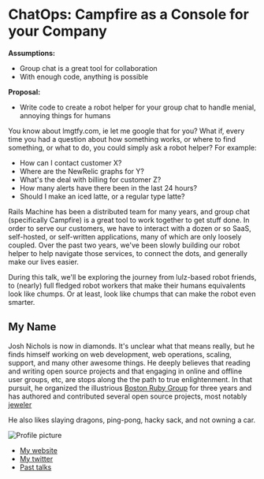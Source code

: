 # ChatOps: Campfire as a Console for your Company

**Assumptions:**

* Group chat is a great tool for collaboration
* With enough code, anything is possible

**Proposal:**

* Write code to create a robot helper for your group chat to handle menial, annoying things for humans

You know about lmgtfy.com, ie let me google that for you? What if, every time you had a question about how something works, or where to find something, or what to do, you could simply ask a robot helper? For example:

* How can I contact customer X?
* Where are the NewRelic graphs for Y?
* What's the deal with billing for customer Z?
* How many alerts have there been in the last 24 hours?
* Should I make an iced latte, or a regular type latte?

Rails Machine has been a distributed team for many years, and group chat (specifically Campfire) is a great tool to work together to get stuff done. In order to serve our customers, we have to interact with a dozen or so SaaS, self-hosted, or self-written applications, many of which are only loosely coupled. Over the past two years, we've been slowly building our robot helper to help navigate those services, to connect the dots, and generally make our lives easier.

During this talk, we'll be exploring the journey from lulz-based robot friends, to (nearly) full fledged robot workers that make their humans equivalents look like chumps. Or at least, look like chumps that can make the robot even smarter.

## My Name

Josh Nichols is now in  diamonds. It's unclear what that means really, but he finds himself working on web development, web operations, scaling, support, and many other awesome things.  He deeply believes that reading and writing open source projects and that engaging in online and offline user groups, etc,  are stops along the the path to true enlightenment. In that pursuit, he organized the illustrious [Boston Ruby Group](http://bostonrb.org/) for three years and has authored and contributed several open source projects, most notably [jeweler](http://github.com/technicalpickles/jeweler)

He also likes slaying dragons, ping-pong, hacky sack, and not owning a car.

![Profile picture](https://en.gravatar.com/userimage/3255051/da6e9e3b80ab0778d590d47eec9e0517.jpg?size=200)

- [My website](http://technicalpickles.com)
- [My twitter](http://twitter.com/techpickles)
- [Past talks](http://technicalpickles.com/speaking/)
